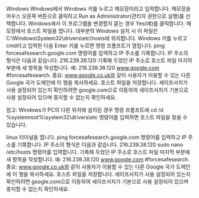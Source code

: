Windows
Windows에서 Windows 키를 누르고 메모장이라고 입력합니다.
메모장을 마우스 오른쪽 버튼으로 클릭하고 Run as Administrator(관리자 권한으로 실행)를 선택합니다.
Windows에서 이 프로그램을 변경할지 묻는 경우 Yes(예)를 클릭합니다.
메모장에서 호스트 파일을 엽니다. 대부분의 Windows 설치 시 이 파일은 C:\Windows\System32\drivers\etc\hosts에 위치합니다.
Windows 키를 누르고 cmd라고 입력한 다음 Enter 키를 누르면 명령 프롬프트가 열립니다.
ping forcesafesearch.google.com 명령어를 입력하고 IP 주소를 기록합니다. IP 주소의 형식은 다음과 같습니다. 216.239.38.120
기록해 두었던 IP 주소로 호스트 파일 마지막 부분에 새 항목을 작성합니다. 예: 216.239.38.120 www.google.com #forcesafesearch.
중요: www.google.co.uk와 같이 사용자가 이용할 수 있는 다른 Google 국가 도메인에 이 행을 복사하세요.
호스트 파일을 저장합니다.
세이프서치가 사용 설정되어 있는지 확인하려면 google.com으로 이동하여 세이프서치가 기본으로 사용 설정되어 있으며 중지할 수 없는지 확인하세요.

참고: Windows가 PC의 다른 위치에 설치된 경우 명령 프롬프트에 cd /d %systemroot%\system32\drivers\etc 명령어를 입력하면 호스트 파일을 찾을 수 있습니다.

linux
터미널을 엽니다.
ping forcesafesearch.google.com 명령어를 입력하고 IP 주소를 기록합니다. IP 주소의 형식은 다음과 같습니다. 216.239.38.120
sudo nano /etc/hosts 명령어를 입력합니다.
기록해 두었던 IP 주소로 호스트 파일 마지막 부분에 새 항목을 작성합니다. 예: 216.239.38.120 www.google.com #forcesafesearch.
중요: www.google.co.uk와 같이 사용자가 이용할 수 있는 다른 Google 국가 도메인에 이 행을 복사하세요.
호스트 파일을 저장합니다.
세이프서치가 사용 설정되어 있는지 확인하려면 google.com으로 이동하여 세이프서치가 기본으로 사용 설정되어 있으며 중지할 수 없는지 확인하세요.

